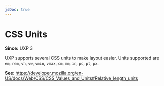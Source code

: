 ```yaml
---
jsDoc: true
---
```

# CSS Units

**Since:** UXP 3

UXP supports several CSS units to make layout easier. Units supported are `em`, `rem`, `vh`, `vw`, `vmin`, `vmax`, `cm`, `mm`, `in`, `pc`, `pt`, `px`.

**See**: https://developer.mozilla.org/en-US/docs/Web/CSS/CSS_Values_and_Units#Relative_length_units
